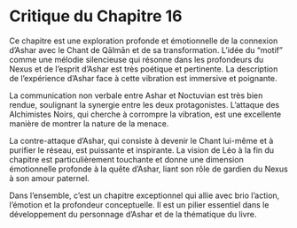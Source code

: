 # Critique du Chapitre 16

Ce chapitre est une exploration profonde et émotionnelle de la connexion d’Ashar avec le Chant de Qālmān et de sa transformation. L’idée du “motif” comme une mélodie silencieuse qui résonne dans les profondeurs du Nexus et de l’esprit d’Ashar est très poétique et pertinente. La description de l’expérience d’Ashar face à cette vibration est immersive et poignante.

La communication non verbale entre Ashar et Noctuvian est très bien rendue, soulignant la synergie entre les deux protagonistes. L’attaque des Alchimistes Noirs, qui cherche à corrompre la vibration, est une excellente manière de montrer la nature de la menace.

La contre-attaque d’Ashar, qui consiste à devenir le Chant lui-même et à purifier le réseau, est puissante et inspirante. La vision de Léo à la fin du chapitre est particulièrement touchante et donne une dimension émotionnelle profonde à la quête d’Ashar, liant son rôle de gardien du Nexus à son amour paternel.

Dans l’ensemble, c’est un chapitre exceptionnel qui allie avec brio l’action, l’émotion et la profondeur conceptuelle. Il est un pilier essentiel dans le développement du personnage d’Ashar et de la thématique du livre.